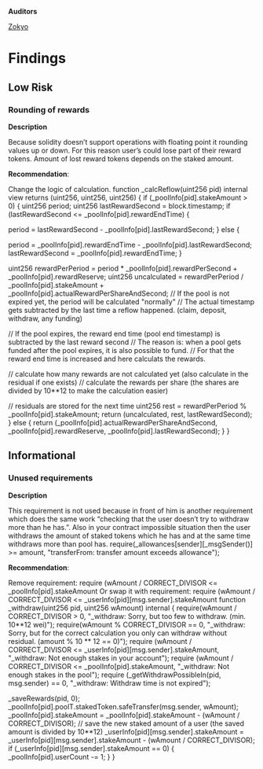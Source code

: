**Auditors**

[Zokyo](https://x.com/zokyo_io)

# Findings

## Low Risk

### Rounding of rewards

**Description**

Because solidity doesn’t support operations with floating point it rounding values up or down.
For this reason user’s could lose part of their reward tokens. Amount of lost reward tokens
depends on the staked amount.

**Recommendation**:

Change the logic of calculation.
function _calcReflow(uint256 pid) internal view returns (uint256, uint256, uint256) {
if (_poolInfo[pid].stakeAmount > 0) {
uint256 period;
uint256 lastRewardSecond = block.timestamp;
if (lastRewardSecond <= _poolInfo[pid].rewardEndTime) {

period = lastRewardSecond - _poolInfo[pid].lastRewardSecond;
} else {

period = _poolInfo[pid].rewardEndTime - _poolInfo[pid].lastRewardSecond;
lastRewardSecond = _poolInfo[pid].rewardEndTime;
}

uint256 rewardPerPeriod = period * _poolInfo[pid].rewardPerSecond + _poolInfo[pid].rewardReserve;
uint256 uncalculated = rewardPerPeriod / _poolInfo[pid].stakeAmount +
_poolInfo[pid].actualRewardPerShareAndSecond;
// If the pool is not expired yet, the period will be calculated "normally"
// The actual timestamp gets subtracted by the last time a reflow happened. (claim, deposit,
withdraw, any funding)

// If the pool expires, the reward end time (pool end timestamp) is subtracted by the last reward
second
// The reason is: when a pool gets funded after the pool expires, it is also possible to fund.
// For that the reward end time is increased and here calculats the rewards.

// calculate how many rewards are not calculated yet (also calculate in the residual if one exists)
// calculate the rewards per share (the shares are divided by 10**12 to make the calculation easier)

// residuals are stored for the next time
uint256 rest = rewardPerPeriod % _poolInfo[pid].stakeAmount;
return (uncalculated, rest, lastRewardSecond);
} else {
return (_poolInfo[pid].actualRewardPerShareAndSecond, _poolInfo[pid].rewardReserve,
_poolInfo[pid].lastRewardSecond);
}
}

## Informational

### Unused requirements

**Description**

This requirement is not used because in front of him is another requirement which does the
same work “checking that the user doesn’t try to withdraw more than he has.”. Also in your
contract impossible situation then the user withdraws the amount of staked tokens which he
has and at the same time withdraws more than pool has.
require(_allowances[sender][_msgSender()] >= amount, "transferFrom: transfer amount exceeds
allowance");

**Recommendation**:

Remove requirement:
require (wAmount / CORRECT_DIVISOR <= _poolInfo[pid].stakeAmount
Or swap it with requirement:
require (wAmount / CORRECT_DIVISOR <= _userInfo[pid][msg.sender].stakeAmount
function _withdraw(uint256 pid, uint256 wAmount) internal {
require(wAmount / CORRECT_DIVISOR > 0, "_withdraw: Sorry, but too few to withdraw. (min. 10**12
wei)");
require(wAmount % CORRECT_DIVISOR == 0, "_withdraw: Sorry, but for the correct calculation you only
can withdraw without residual. (amount % 10 ** 12 == 0)");
require (wAmount / CORRECT_DIVISOR <= _userInfo[pid][msg.sender].stakeAmount, "_withdraw: Not
enough stakes in your account");
require (wAmount / CORRECT_DIVISOR <= _poolInfo[pid].stakeAmount, "_withdraw: Not enough stakes
in the pool");
require (_getWithdrawPossibleIn(pid, msg.sender) == 0, "_withdraw: Withdraw time is not expired");

_saveRewards(pid, 0);
_poolInfo[pid].poolT.stakedToken.safeTransfer(msg.sender, wAmount);
_poolInfo[pid].stakeAmount = _poolInfo[pid].stakeAmount - (wAmount / CORRECT_DIVISOR);
// save the new staked amount of a user (the saved amount is divided by 10**12)
_userInfo[pid][msg.sender].stakeAmount = _userInfo[pid][msg.sender].stakeAmount - (wAmount /
CORRECT_DIVISOR);
if (_userInfo[pid][msg.sender].stakeAmount == 0) {
_poolInfo[pid].userCount -= 1;
}
}
